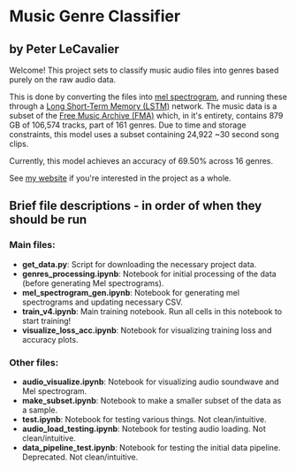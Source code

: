# Music Genre Classifier
## by Peter LeCavalier

Welcome! This project sets to classify music audio files into genres based purely on the raw audio data.

This is done by converting the files into [mel spectrogram](https://medium.com/analytics-vidhya/understanding-the-mel-spectrogram-fca2afa2ce53), and running these through a [Long Short-Term Memory (LSTM)](https://en.wikipedia.org/wiki/Long_short-term_memory) network. The music data is a subset of the [Free Music Archive (FMA)](https://github.com/mdeff/fma) which, in it's entirety, contains 879 GB of 106,574 tracks, part of 161 genres. Due to time and storage constraints, this model uses a subset containing 24,922 ~30 second song clips.

Currently, this model achieves an accuracy of 69.50% across 16 genres.

See [my website](https://sites.google.com/colorado.edu/musicgenreclassification/) if you're interested in the project as a whole.

## Brief file descriptions - in order of when they should be run

### Main files:
- **get_data.py**: Script for downloading the necessary project data.
- **genres_processing.ipynb**: Notebook for initial processing of the data (before generating Mel spectrograms).
- **mel_spectrogram_gen.ipynb**: Notebook for generating mel spectrograms and updating necessary CSV. 
- **train_v4.ipynb**: Main training notebook. Run all cells in this notebook to start training!
- **visualize_loss_acc.ipynb**: Notebook for visualizing training loss and accuracy plots.

### Other files:
- **audio_visualize.ipynb**: Notebook for visualizing audio soundwave and Mel spectrogram.
- **make_subset.ipynb**: Notebook to make a smaller subset of the data as a sample.
- **test.ipynb**: Notebook for testing various things. Not clean/intuitive.
- **audio_load_testing.ipynb**: Notebook for testing audio loading. Not clean/intuitive.
- **data_pipeline_test.ipynb**: Notebook for testing the initial data pipeline. Deprecated. Not clean/intuitive.
